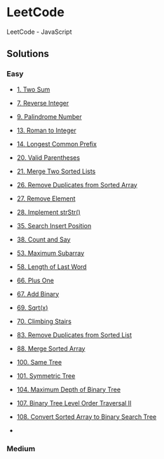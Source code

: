 # LeetCode
LeetCode - JavaScript

## Solutions

### Easy

- [1. Two Sum](https://github.com/czsyjss/LeetCode/blob/master/Solutions-Easy/two-sum.md)
- [7. Reverse Integer](https://github.com/czsyjss/LeetCode/blob/master/Solutions-Easy/reverse-integer.md)
- [9. Palindrome Number](https://github.com/czsyjss/LeetCode/blob/master/Solutions-Easy/palindrome-number.md)
- [13. Roman to Integer](https://github.com/czsyjss/LeetCode/blob/master/Solutions-Easy/roman-to-integer.md)
- [14. Longest Common Prefix](https://github.com/czsyjss/LeetCode/blob/master/Solutions-Easy/longest-common-prefix.md)
- [20. Valid Parentheses](https://github.com/czsyjss/LeetCode/blob/master/Solutions-Easy/valid-parentheses.md)
- [21. Merge Two Sorted Lists](https://github.com/czsyjss/LeetCode/blob/master/Solutions-Easy/merge-two-sorted-lists.md)
- [26. Remove Duplicates from Sorted Array](https://github.com/czsyjss/LeetCode/blob/master/Solutions-Easy/remove-duplicates-from-sorted-array.md)
- [27. Remove Element](https://github.com/czsyjss/LeetCode/blob/master/Solutions-Easy/remove-element.md)
- [28. Implement strStr()](https://github.com/czsyjss/LeetCode/blob/master/Solutions-Easy/implement-strStr().md)
- [35. Search Insert Position](https://github.com/czsyjss/LeetCode/blob/master/Solutions-Easy/search-insert-position.md)
- [38. Count and Say](https://github.com/czsyjss/LeetCode/blob/master/Solutions-Easy/count_and_say.md)
- [53. Maximum Subarray](https://github.com/czsyjss/LeetCode/blob/master/Solutions-Easy/maximum-subarray.md)
- [58. Length of Last Word](https://github.com/czsyjss/LeetCode/blob/master/Solutions-Easy/length-of-last-word.md)
- [66. Plus One](https://github.com/czsyjss/LeetCode/blob/master/Solutions-Easy/plus-one.md)
- [67. Add Binary](https://github.com/czsyjss/LeetCode/blob/master/Solutions-Easy/add-binary.md)
- [69. Sqrt(x)](https://github.com/czsyjss/LeetCode/blob/master/Solutions-Easy/Sqrt(x).md)
- [70. Climbing Stairs](https://github.com/czsyjss/LeetCode/blob/master/Solutions-Easy/climbing_stairs.md)
- [83. Remove Duplicates from Sorted List](https://github.com/czsyjss/LeetCode/blob/master/Solutions-Easy/remove-duplicates-from-sorted-list.md)
- [88. Merge Sorted Array](https://github.com/czsyjss/LeetCode/blob/master/Solutions-Easy/merge-sorted-array.md)
- [100. Same Tree](https://github.com/czsyjss/LeetCode/blob/master/Solutions-Easy/same-tree.md)
- [101. Symmetric Tree](https://github.com/czsyjss/LeetCode/blob/master/Solutions-Easy/symmetric-tree.md)
- [104. Maximum Depth of Binary Tree](https://github.com/czsyjss/LeetCode/blob/master/Solutions-Easy/maximum-depth-of-binary-tree.md)
- [107. Binary Tree Level Order Traversal II](https://github.com/czsyjss/LeetCode/blob/master/Solutions-Easy/binary-tree-level-order-traversal-II.md)
- [108. Convert Sorted Array to Binary Search Tree](https://github.com/czsyjss/LeetCode/blob/master/Solutions-Easy/convert-sorted-array-to-binary-search-tree.md)


- []()


### Medium
